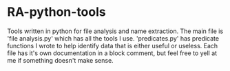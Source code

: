 # RA-python-tools
Tools written in python for file analysis and name extraction.
The main file is 'file analysis.py' which has all the tools I use.
'predicates.py' has predicate functions I wrote to help identify data that is either useful or useless.
Each file has it's own documentation in a block comment, but feel free to yell at me if something doesn't make sense.
